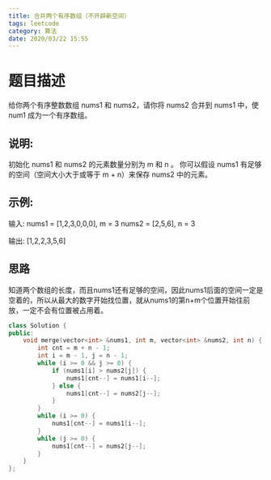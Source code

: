 ```yaml
---
title: 合并两个有序数组（不开辟新空间）
tags: leetcode
category: 算法
date: 2020/03/22 15:55
---
```


# 题目描述

给你两个有序整数数组 nums1 和 nums2，请你将 nums2 合并到 nums1 中，使 num1 成为一个有序数组。

 

## 说明:

初始化 nums1 和 nums2 的元素数量分别为 m 和 n 。
你可以假设 nums1 有足够的空间（空间大小大于或等于 m + n）来保存 nums2 中的元素。

## 示例:

输入:
nums1 = [1,2,3,0,0,0], m = 3
nums2 = [2,5,6],       n = 3

输出: [1,2,2,3,5,6]

## 思路

知道两个数组的长度，而且nums1还有足够的空间，因此nums1后面的空间一定是空着的，所以从最大的数字开始找位置，就从nums1的第n+m个位置开始往前放，一定不会有位置被占用着。

```c++
class Solution {
public:
    void merge(vector<int> &nums1, int m, vector<int> &nums2, int n) {
        int cnt = m + n - 1;
        int i = m - 1, j = n - 1;
        while (i >= 0 && j >= 0) {
            if (nums1[i] > nums2[j]) {
                nums1[cnt--] = nums1[i--];
            } else {
                nums1[cnt--] = nums2[j--];
            }
        }
        while (i >= 0) {
            nums1[cnt--] = nums1[i--];
        }
        while (j >= 0) {
            nums1[cnt--] = nums2[j--];
        }
    }
};

```

